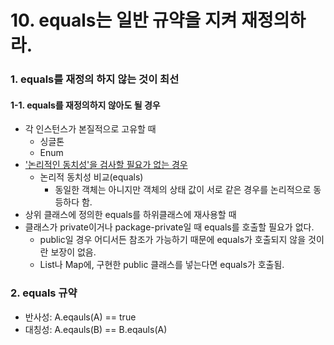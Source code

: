# 10. equals는 일반 규약을 지켜 재정의하라.

###
### 1. equals를 재정의 하지 않는 것이 최선
#### 1-1. equals를 재정의하지 않아도 될 경우
- 각 인스턴스가 본질적으로 고유할 때
  - 싱글톤
  - Enum
- <u>'논리적인 동치성'을 검사할 필요가 없는 경우</u>
  - 논리적 동치성 비교(equals)
    - 동일한 객체는 아니지만 객체의 상태 값이 서로 같은 경우를 논리적으로 동등하다 함.
- 상위 클래스에 정의한 equals를 하위클래스에 재사용할 때
- 클래스가 private이거나 package-private일 때 equals를 호출할 필요가 없다.
  - public일 경우 어디서든 참조가 가능하기 때문에 equals가 호출되지 않을 것이란 보장이 없음. 
  - List나 Map에, 구현한 public 클래스를 넣는다면 equals가 호출됨.


###
### 2. equals 규약
- 반사성: A.eqauls(A) == true
- 대칭성: A.eqauls(B) == B.eqauls(A)